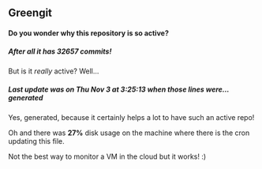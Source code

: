 ## Greengit

#### Do you wonder why this repository is so active?

##### After all it has 32657 commits!

But is it *really* active? Well...

##### Last update was on Thu Nov 3 at 3:25:13 when those lines were... generated

Yes, generated, because it certainly helps a lot to have such an active repo!

Oh and there was **27%** disk usage on the machine
where there is the cron updating this file.

Not the best way to monitor a VM in the cloud but it works! :)
